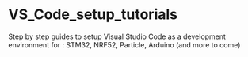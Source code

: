 # VS_Code_setup_tutorials

Step by step guides to setup Visual Studio Code as a development environment for : STM32, NRF52, Particle, Arduino (and more to come)